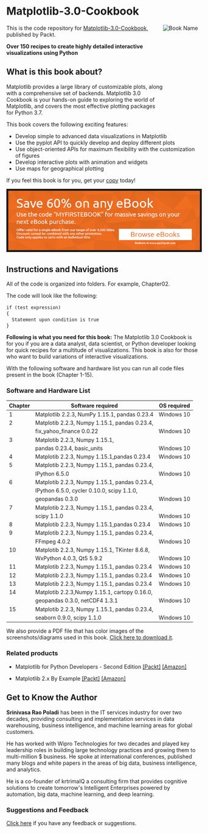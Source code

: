  # Matplotlib-3.0-Cookbook


<a href="https://india.packtpub.com/in/big-data-and-business-intelligence/matplotlib-30-cookbook?utm_source=9781789135718"><img src="https://india.packtpub.com/media/catalog/product/cache/a22c7d190d97ca25f5f1089471ab8502/c/o/cover20-20copy_10788.png" alt="Book Name" height="256px" align="right"></a>

This is the code repository for [Matplotlib-3.0-Cookbook](https://india.packtpub.com/in/big-data-and-business-intelligence/matplotlib-30-cookbook?utm_source=9781789135718), published by Packt.

**Over 150 recipes to create highly detailed interactive visualizations using Python**

## What is this book about?
Matplotlib provides a large library of customizable plots, along with a comprehensive set of backends. Matplotlib 3.0 Cookbook is your hands-on guide to exploring the world of Matplotlib, and covers the most effective plotting packages for Python 3.7.

This book covers the following exciting features: 
* Develop simple to advanced data visualizations in Matplotlib
* Use the pyplot API to quickly develop and deploy different plots
* Use object-oriented APIs for maximum flexibility with the customization of figures
* Develop interactive plots with animation and widgets
* Use maps for geographical plotting

If you feel this book is for you, get your [copy](https://www.amazon.com/dp/1789135710) today!

<a href="https://www.packtpub.com/?utm_source=github&utm_medium=banner&utm_campaign=GitHubBanner"><img src="https://raw.githubusercontent.com/PacktPublishing/GitHub/master/GitHub.png" 
alt="https://www.packtpub.com/" border="5" /></a>


## Instructions and Navigations
All of the code is organized into folders. For example, Chapter02.

The code will look like the following:
```
if (test expression)
{
  Statement upon condition is true
}
```

**Following is what you need for this book:**
The Matplotlib 3.0 Cookbook is for you if you are a data analyst, data scientist, or Python developer looking for quick recipes for a multitude of visualizations. This book is also for those who want to build variations of interactive visualizations.

With the following software and hardware list you can run all code files present in the book (Chapter 1-15).

### Software and Hardware List

| Chapter  | Software required                               | OS required                        |
| -------- | ----------------------------------------------- | -----------------------------------|
| 1        | Matplotlib 2.2.3, NumPy 1.15.1, pandas 0.23.4   | Windows 10                         |
| 2        | Matplotib 2.2.3, Numpy 1.15.1, pandas 0.23.4,   |                                    |
|          |    fix_yahoo_finance 0.0.22                     | Windows 10 |
| 3        | Matplotib 2.2.3, Numpy 1.15.1,                  |                                    |
|          | pandas 0.23.4, basic_units                      | Windows 10                         |
| 4        | Matplotib 2.2.3, Numpy 1.15.1,pandas 0.23.4     | Windows 10                         |
| 5        | Matplotib 2.2.3, Numpy 1.15.1, pandas 0.23.4,   |                                    |
|          | IPython 6.5.0                                   | Windows 10                         |
| 6        | Matplotib 2.2.3, Numpy 1.15.1, pandas 0.23.4,   |                                    |
|          | IPython 6.5.0, cycler 0.10.0, scipy 1.1.0,      |                                    |
|          | geopandas 0.3.0                                 | Windows 10                         |
| 7        | Matplotib 2.2.3, Numpy 1.15.1, pandas 0.23.4,   |                                    |
|          | scipy 1.1.0                                     | Windows 10                         |
| 8        | Matplotib 2.2.3, Numpy 1.15.1,pandas 0.23.4     | Windows 10                         |
| 9        | Matplotib 2.2.3, Numpy 1.15.1, pandas 0.23.4,   |                                    |
|          | FFmpeg 4.0.2                                    | Windows 10                         |
| 10       | Matplotib 2.2.3, Numpy 1.15.1, TKinter 8.6.8,   |                                    |
|          | WxPython 4.0.3, Qt5 5.9.2                       | Windows 10                         |
| 11       | Matplotib 2.2.3, Numpy 1.15.1, pandas 0.23.4    | Windows 10                         |
| 12       | Matplotib 2.2.3, Numpy 1.15.1, pandas 0.23.4    | Windows 10                         |
| 13       | Matplotib 2.2.3, Numpy 1.15.1, pandas 0.23.4    | Windows 10                         |
| 14       | Matplotib 2.2.3,Numpy 1.15.1, cartopy 0.16.0,   |                                    |
|          | geopandas 0.3.0, netCDF4 1.3.1                  | Windows 10                         |
| 15       | Matplotib 2.2.3, Numpy 1.15.1, pandas 0.23.4,   |                                    |
|          |  seaborn 0.9.0, scipy 1.1.0                     | Windows 10                         |


We also provide a PDF file that has color images of the screenshots/diagrams used in this book. [Click here to download it](https://www.packtpub.com/sites/default/files/downloads/9781789135718_ColorImages.pdf).


### Related products <Other books you may enjoy>
* Matplotlib for Python Developers - Second Edition [[Packt]](https://india.packtpub.com/in/big-data-and-business-intelligence/matplotlib-python-developers-second-edition?utm_source=9781788625173) [[Amazon]](https://www.amazon.com/dp/178862517X)

* Matplotlib 2.x By Example [[Packt]](https://india.packtpub.com/in/big-data-and-business-intelligence/matplotlib-2x-example?utm_source=9781788295260) [[Amazon]](https://www.amazon.com/dp/1788295269)

## Get to Know the Author
**Srinivasa Rao Poladi**
has been in the IT services industry for over two decades, providing
consulting and implementation services in data warehousing, business intelligence, and
machine learning areas for global customers.

He has worked with Wipro Technologies for two decades and played key leadership roles
in building large technology practices and growing them to multi-million $ business.
He spoke at international conferences, published many blogs and white papers in the areas
of big data, business intelligence, and analytics.

He is a co-founder of krtrimaIQ a consulting firm that provides cognitive solutions to create
tomorrow's Intelligent Enterprises powered by automation, big data, machine learning, and
deep learning.



### Suggestions and Feedback
[Click here](https://docs.google.com/forms/d/e/1FAIpQLSdy7dATC6QmEL81FIUuymZ0Wy9vH1jHkvpY57OiMeKGqib_Ow/viewform) if you have any feedback or suggestions.
